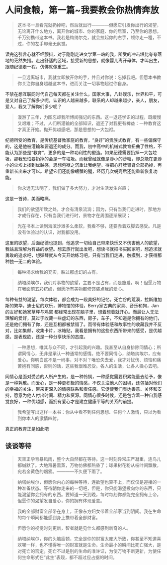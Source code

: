 # 人间食粮，第一篇~我要教会你热情奔放

> 这本书一旦看完就扔掉吧，然后就出行————但愿它引发你出行的渴望，无论离开什么地方，离开你的城市、你的家庭、你的居室，乃至你的思想。千万别携带这本书。我若是梅纳尔克，就会拉起你的右手，领你走一程，不过，你的左手却毫无察觉。

读完这引言心就不经颤抖，对于刚刚走进文学第一站的我，所受的冲击堪比夸夸落地的茫然失措。走出舒适的区域，接受新的思想，就像婴儿离开母体，才叫出生，跟随纪德走一程，仿佛就像重生。

> 一旦远离城市，我就立即放开你的手，并且对你说：忘掉我吧。但愿本书教你关注你自身超越这本书，进而关注一切事物超过你自身。

不禁在想互联网时代自己每天都在关注什么，国家大事，八卦娱乐，世界和平，可是又对自己了解多少呢，认识的人越来越多，联系的人却越来越少，亲人，朋友，爱人，我又了解你们多少呢？

> 漫游了三年，力图忘却我所博闻强记的东西。这一退还学识的过程，既缓慢又艰难；不过，人们所灌输的全部知识，退还了对我更有裨益：一种教育这才真正开始。抛开优越感吧，那是思想的一大包袱。

纪德所受的教育，是传统基督教家庭的教育，“良好”的贵族式教育，有一些偏保守的，这是他被灌输和要退还的成分。而我，初中高中的机械式教育扭曲了性格，不能认为那些是“教育”，更多的是一种功利性的塑造。如果纪德需要扔掉一大包垃圾，那我恐怕要扔掉的会是一车垃圾。而我曾经就像是渺小的沙粒，却总能在更渺小的尘埃上找到优越感，思想包袱之沉重让我绝望。得把心肝脾胃肾全部扔掉，再重新长出来才可以。希望它们还能像螃蟹的腿，经历几次蜕壳后还能重新恢复功能。

> 你永远无法明了，我们做了多大努力，才对生活发生兴趣；

这是一首诗，美而略痛。

> 我们的欲望所致之处，才会有清泉流淌；因为，只有当我们走进时，那地方才成行存在，只有当我们进行时，景物才在周围逐渐展现；

> 光在书本上读到海滨沙滩多么柔软，我看不够，还要赤着双脚去感受。凡是没有体验过的认识，对我都没用。

这里的欲望，后面纪德也提到，他追求一切给自己带来快乐又不伤害他人的欲望，我姑且理解为有益的欲望。想去旅行就出发吧，想读书就把书买回家吧，想追求就勇敢的追求吧，想弹琴就从今天开始练习吧，只有当我们走进，触摸到，才获得那种独一无二的体验。

> 每种渴求给我的充实，胜过那虚幻的占有。

> 纳塔纳埃尔，我们对事物的欲望，主要不是占有，而是施爱。啊！但愿万物在我面前五彩缤纷，但愿所有美物都修饰装点我的爱心。

每种有益的渴望，每次体验，都会成为一段美好的记忆。死亡谷的荒漠，拉斯维加斯的繁华，迪士尼的欢乐，博物馆的体验，Berry家古典的家具、音乐和狗，Jan的友好和她家草坪与鸡窝 都经常出现在脑子里，想着想着就开心。而最让人无法理解的爱好，莫过于收藏一些虚幻的东西，房子，车子，不知道是你拥有的他们，还是他们拥有了你，还是互相都被禁锢了。而带有体验感和故事性的收藏我并不反对，比如集邮，收集卡片，冰箱贴，我看是拥有的这些东西所带来的感受，是优越感，是表现欲，还是一种分享快乐的态度。

> 一种思想，唯其与众不同，才引起我的兴趣。我甚至从自身排除同情心；所谓同情心，无非是承认一种通常的感情。绝不要同情心，纳塔纳埃尔，应有爱心。你明白这不是一码事，对不对？唯恐失去爱，我才对忧伤、烦恼和痛苦抱有同感，否则的话，这些我很难忍受。各人的生活，让各人操心去吧。

同情心是面对受苦的人所产生的，是一种怜悯，一种感觉需要积累能量去给予，像是一种耗散。而爱心，是一种更积极的情感，不仅关注他人的困境，还包括对他们的幸福的关注，带来更深入的情感联系和责任感。它促使我们表达善意、关怀和支持，愿意为他人付出时间、精力和资源。同情心很多时候，还是包含着一种自我感觉良好，一种优越感，而拥有爱心才是建立健康平等的关系的前提。

> 我希望写出这样一本书：你从中看不到任何思想、任何个人激情，只以为看到你本人的激情四射。

真正的教育正是如此吧

## 谈谈等待

> 天空正孕育暴风雨，整个大自然都在等待。这一时刻异常庄严凝重，连鸟儿都缄默了。大地溽暑熏蒸，万物仿佛都热昏了；球果树花粉从枝叶间飘散，宛若金黄色的烟雾。————不久便下雨了。

> 纳塔纳埃尔，但愿你内心的每种等待，连欲望也算不上，而仅仅是迎接的一种准备状态。等待朝你走来的一切吧，但是，你只能渴望投向你的东西，只能渴望你会拥有的东西。要知道一天到晚，每时每刻你都能完全拥有上帝。但愿你的渴望发自爱心，你的拥有体现爱意。

> 我的全部财富全部带在身上，正像东方妇女带着全部家当到阴间。我在生命的每个瞬间都能感到身上携带着全部财富。

> 但愿你的视觉时刻更新，智者就是见什么都感到新奇的人。

> 纳塔纳埃尔，你的头脑疲顿，完全是你的财富太庞大所致，你甚至不知道喜欢哪一样，也不懂得唯一的财富就是生命。生命最小的瞬间比死亡强大，是对死亡的否定。死亡不过是别的生命的准许证，为使万物不断更新，为使任何生命形式在“此生”表现，都不超过应占据的时间。



